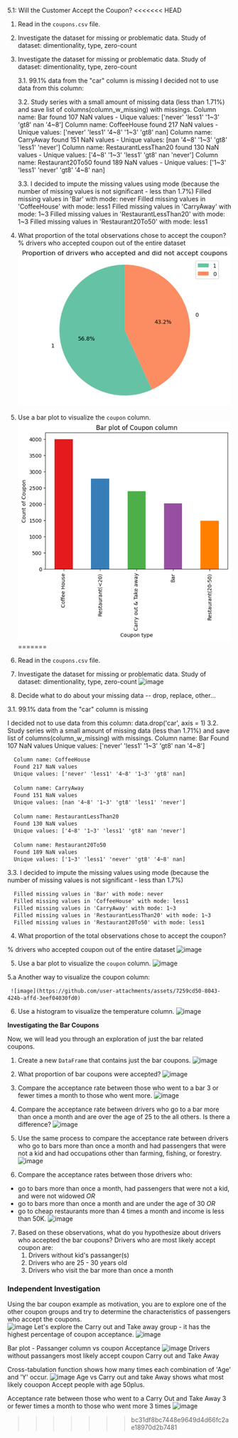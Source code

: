 5.1: Will the Customer Accept the Coupon?
<<<<<<< HEAD

1. Read in the `coupons.csv` file.
   
2. Investigate the dataset for missing or problematic data.
Study of dataset: dimentionality, type, zero-count

3. Investigate the dataset for missing or problematic data.
Study of dataset: dimentionality, type, zero-count

    3.1. 99.1% data from the "car" column is missing
        I decided not to use data from this column:

    3.2. Study series with a small amount of missing data (less than 1.71%) and save list of columns(column_w_missing) with missings.
                Column name: Bar found 107 NaN values - Uique values: ['never' 'less1' '1~3' 'gt8' nan '4~8']
                Column name: CoffeeHouse found 217 NaN values - Unique values: ['never' 'less1' '4~8' '1~3' 'gt8' nan]
                Column name: CarryAway found 151 NaN values - Unique values: [nan '4~8' '1~3' 'gt8' 'less1' 'never']
                Column name: RestaurantLessThan20 found 130 NaN values - Unique values: ['4~8' '1~3' 'less1' 'gt8' nan 'never']
                Column name: Restaurant20To50 found 189 NaN values - Unique values: ['1~3' 'less1' 'never' 'gt8' '4~8' nan]

    3.3. I decided to impute the missing values using mode (because the number of missing values is not significant - less than 1.7%)
                Filled missing values in 'Bar' with mode: never
                Filled missing values in 'CoffeeHouse' with mode: less1
                Filled missing values in 'CarryAway' with mode: 1~3
                Filled missing values in 'RestaurantLessThan20' with mode: 1~3
                Filled missing values in 'Restaurant20To50' with mode: less1

4. What proportion of the total observations chose to accept the coupon?
% drivers who accepted coupon out of the entire dataset
                ![alt text](image.png)
5. Use a bar plot to visualize the `coupon` column.
                ![alt text](image-1.png)
=======
1. Read in the `coupons.csv` file.
2. Investigate the dataset for missing or problematic data.
    Study of dataset: dimentionality, type, zero-count
    ![image](https://github.com/user-attachments/assets/dfa022dd-787a-4af8-99af-ba3c95644eec)
3. Decide what to do about your missing data -- drop, replace, other...

3.1. 99.1% data from the "car" column is missing

I decided not to use data from this column: data.drop('car', axis = 1)
3.2. Study series with a small amount of missing data (less than 1.71%) and save list of columns(column_w_missing) with missings.
      Column name: Bar
      Found 107 NaN values
      Unique values: ['never' 'less1' '1~3' 'gt8' nan '4~8']
      
      Column name: CoffeeHouse
      Found 217 NaN values
      Unique values: ['never' 'less1' '4~8' '1~3' 'gt8' nan]
      
      Column name: CarryAway
      Found 151 NaN values
      Unique values: [nan '4~8' '1~3' 'gt8' 'less1' 'never']
      
      Column name: RestaurantLessThan20
      Found 130 NaN values
      Unique values: ['4~8' '1~3' 'less1' 'gt8' nan 'never']
      
      Column name: Restaurant20To50
      Found 189 NaN values
      Unique values: ['1~3' 'less1' 'never' 'gt8' '4~8' nan]
3.3. I decided to impute the missing values using mode (because the number of missing values is not significant - less than 1.7%)
      
      Filled missing values in 'Bar' with mode: never
      Filled missing values in 'CoffeeHouse' with mode: less1
      Filled missing values in 'CarryAway' with mode: 1~3
      Filled missing values in 'RestaurantLessThan20' with mode: 1~3
      Filled missing values in 'Restaurant20To50' with mode: less1
      
4. What proportion of the total observations chose to accept the coupon?

% drivers who accepted coupon out of the entire dataset
      ![image](https://github.com/user-attachments/assets/db285f43-19c5-4bb6-b5d3-ad0c4bce9312)

5. Use a bar plot to visualize the `coupon` column.
      ![image](https://github.com/user-attachments/assets/9650a6c0-af67-47b8-9556-adf3942fc588)

5.a Another way to visualize the coupon column:

     ![image](https://github.com/user-attachments/assets/7259cd50-8043-424b-affd-3eef04030fd0)

6. Use a histogram to visualize the temperature column.
        ![image](https://github.com/user-attachments/assets/f27ff67b-d33b-49b4-b264-e3ca0caba053)

**Investigating the Bar Coupons**

Now, we will lead you through an exploration of just the bar related coupons.  

1. Create a new `DataFrame` that contains just the bar coupons.
        ![image](https://github.com/user-attachments/assets/165eff6b-370e-4b61-b5bd-4e4d583893cf)

2. What proportion of bar coupons were accepted?
        ![image](https://github.com/user-attachments/assets/08fdb7ba-d639-4e3c-a4a7-7428e34ccb0f)

3. Compare the acceptance rate between those who went to a bar 3 or fewer times a month to those who went more.
        ![image](https://github.com/user-attachments/assets/8b87c31a-3c66-4a67-a0d3-d4ccc726b27d)

4. Compare the acceptance rate between drivers who go to a bar more than once a month and are over the age of 25 to the all others.  Is there a difference?
        ![image](https://github.com/user-attachments/assets/4c1c325e-c087-42fa-be6f-e14a7a010f5e)

5. Use the same process to compare the acceptance rate between drivers who go to bars more than once a month and had passengers that were not a kid and had occupations other than farming, fishing, or forestry.
        ![image](https://github.com/user-attachments/assets/f110aa3c-2f77-42b8-a405-7c43150ee617)

6. Compare the acceptance rates between those drivers who:

- go to bars more than once a month, had passengers that were not a kid, and were not widowed *OR*
- go to bars more than once a month and are under the age of 30 *OR*
- go to cheap restaurants more than 4 times a month and income is less than 50K.
        ![image](https://github.com/user-attachments/assets/dea66682-73f1-4bfa-8ee7-ad8af1381a0d)

7.  Based on these observations, what do you hypothesize about drivers who accepted the bar coupons?
        Drivers who are most likely accept coupon are: 
     1) Drivers without kid's passanger(s) 
     2) Drivers who are 25 - 30 years old 
     3) Drivers who visit the bar more than once a month  

### Independent Investigation

Using the bar coupon example as motivation, you are to explore one of the other coupon groups and try to determine the characteristics of passengers who accept the coupons.  
![image](https://github.com/user-attachments/assets/11e398a1-417b-439c-b45c-caf9866145b6)
Let's explore the Carry out and Take away group - it has the highest percentage of coupon acceptance.
![image](https://github.com/user-attachments/assets/aee50a94-6c7e-4cca-990d-533ac73e278f)

Bar plot - Passanger column vs coupon Acceptance
![image](https://github.com/user-attachments/assets/4b5e7591-0815-4cc7-9535-52c859ba0a34)
Drivers without passangers most likely accept coupon Carry out and Take Away

Cross-tabulation function shows how many times each combination of 'Age' and 'Y' occur.
![image](https://github.com/user-attachments/assets/ce36ec31-8878-4698-a151-6d4a60b538f0)
Age vs Carry out and take Away shows what most likely couopon Accept people with age 50plus.

Acceptance rate between those who went to a Carry Out and Take Away 3 or fewer times a month to those who went more 3 times
![image](https://github.com/user-attachments/assets/6fc3bf11-ee19-42de-aec0-56212ec15a13)
>>>>>>> bc31df8bc7448e9649d4d66fc2ae18970d2b7481
